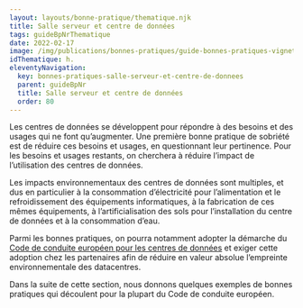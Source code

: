 ```yaml
---
layout: layouts/bonne-pratique/thematique.njk
title: Salle serveur et centre de données
tags: guideBpNrThematique
date: 2022-02-17
image: /img/publications/bonnes-pratiques/guide-bonnes-pratiques-vignette.webp
idThematique: h.
eleventyNavigation:
  key: bonnes-pratiques-salle-serveur-et-centre-de-donnees
  parent: guideBpNr
  title: Salle serveur et centre de données
  order: 80
---
```


Les centres de données se développent pour répondre à des besoins et des usages qui ne font qu’augmenter. Une première bonne pratique de sobriété est de réduire ces besoins et usages, en questionnant leur pertinence.  Pour les besoins et usages restants, on cherchera à réduire l’impact de l’utilisation des centres de données.

Les impacts environnementaux des centres de données sont multiples, et dus en particulier à la consommation d’électricité pour l’alimentation et le refroidissement des équipements informatiques, à la fabrication de ces mêmes équipements, à l’artificialisation des sols pour l’installation du centre de données et à la consommation d’eau.

Parmi les bonnes pratiques, on pourra notamment adopter la démarche du [Code de conduite européen pour les centres de données](https://ecoinfo.cnrs.fr/2020/05/19/guide-des-bonnes-pratiques-du-code-de-conduite-europeen-sur-les-datacentres/) et exiger cette adoption chez les partenaires afin de réduire en valeur absolue l’empreinte environnementale des datacentres.

Dans la suite de cette section, nous donnons quelques exemples de bonnes pratiques qui découlent pour la plupart du Code de conduite européen.
